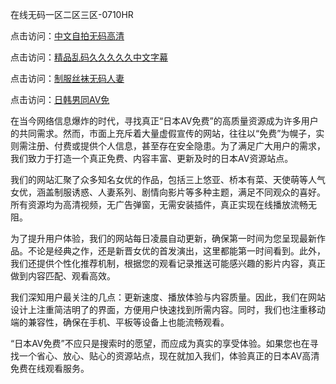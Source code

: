 
在线无码一区二区三区-0710HR

点击访问：<a href="https://heiliaoow5kzm.pages.dev">中文自拍无码高清</a>

点击访问：<a href="https://heiliaoxqkkct.pages.dev">精品乱码久久久久久中文字幕</a>

点击访问：<a href="https://heiliaowt0d7p.pages.dev">制服丝袜无码人妻</a>

点击访问：<a href="https://heiliaoe8ajia.pages.dev">日韩男同AV免</a>

在当今网络信息爆炸的时代，寻找真正“日本AV免费”的高质量资源成为许多用户的共同需求。然而，市面上充斥着大量虚假宣传的网站，往往以“免费”为幌子，实则需注册、付费或提供个人信息，甚至存在安全隐患。为了满足广大用户的需求，我们致力于打造一个真正免费、内容丰富、更新及时的日本AV资源站点。

我们的网站汇聚了众多知名女优的作品，包括三上悠亚、桥本有菜、天使萌等人气女优，涵盖制服诱惑、人妻系列、剧情向影片等多种主题，满足不同观众的喜好。所有资源均为高清视频，无广告弹窗，无需安装插件，真正实现在线播放流畅无阻。

为了提升用户体验，我们的网站每日凌晨自动更新，确保第一时间为您呈现最新作品。不论是经典之作，还是新晋女优的首发演出，这里都能第一时间看到。此外，我们还提供个性化推荐机制，根据您的观看记录推送可能感兴趣的影片内容，真正做到内容匹配、观看高效。

我们深知用户最关注的几点：更新速度、播放体验与内容质量。因此，我们在网站设计上注重简洁明了的界面，方便用户快速找到所需内容。同时，我们也注重移动端的兼容性，确保在手机、平板等设备上也能流畅观看。

“日本AV免费”不应只是搜索时的愿望，而应成为真实的享受体验。如果您也在寻找一个省心、放心、贴心的资源站点，现在就加入我们，体验真正的日本AV高清免费在线观看服务。

<span style="display:none;">[Canonical link](https://github.com/sht20250710/riben241)</span>
